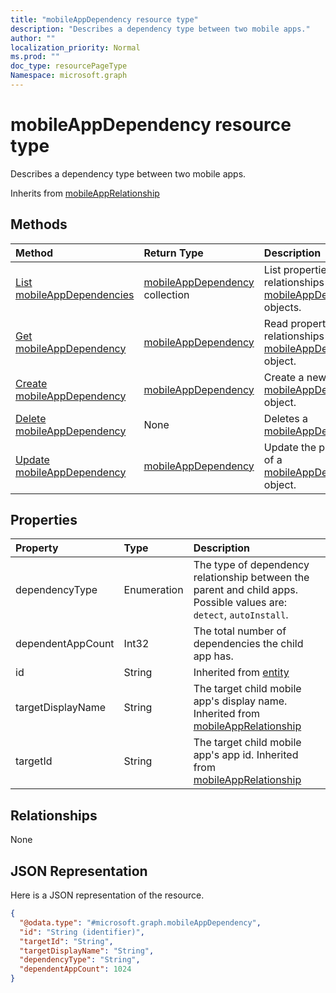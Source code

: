 ```yaml
---
title: "mobileAppDependency resource type"
description: "Describes a dependency type between two mobile apps."
author: ""
localization_priority: Normal
ms.prod: ""
doc_type: resourcePageType
Namespace: microsoft.graph
---
```



# mobileAppDependency resource type

Describes a dependency type between two mobile apps.


Inherits from [mobileAppRelationship](../resources/mobileAppRelationship.md)

## Methods
|Method|Return Type|Description|
|:---|:---|:---|
|[List mobileAppDependencies](../api/mobileappdependency-list.md)|[mobileAppDependency](../resources/mobileAppDependency.md) collection|List properties and relationships of the [mobileAppDependency](../resources/mobileappdependency.md) objects.|
|[Get mobileAppDependency](../api/mobileappdependency-get.md)|[mobileAppDependency](../resources/mobileAppDependency.md)|Read properties and relationships of the [mobileAppDependency](../resources/mobileappdependency.md) object.|
|[Create mobileAppDependency](../api/mobileappdependency-create.md)|[mobileAppDependency](../resources/mobileAppDependency.md)|Create a new [mobileAppDependency](../resources/mobileappdependency.md) object.|
|[Delete mobileAppDependency](../api/mobileappdependency-delete.md)|None|Deletes a [mobileAppDependency](../resources/mobileappdependency.md).|
|[Update mobileAppDependency](../api/mobileappdependency-update.md)|[mobileAppDependency](../resources/mobileAppDependency.md)|Update the properties of a [mobileAppDependency](../resources/mobileappdependency.md) object.|

## Properties
|Property|Type|Description|
|:---|:---|:---|
|dependencyType|Enumeration|The type of dependency relationship between the parent and child apps. Possible values are: `detect`, `autoInstall`.|
|dependentAppCount|Int32|The total number of dependencies the child app has.|
|id|String| Inherited from [entity](../resources/entity.md)|
|targetDisplayName|String|The target child mobile app's display name. Inherited from [mobileAppRelationship](../resources/intune-apps-mobileAppRelationship.md)|
|targetId|String|The target child mobile app's app id. Inherited from [mobileAppRelationship](../resources/intune-apps-mobileAppRelationship.md)|

## Relationships
None

## JSON Representation
Here is a JSON representation of the resource.
<!-- {
  "blockType": "resource",
  "keyProperty": "id",
  "@odata.type": "microsoft.graph.mobileAppDependency",
  "baseType": "microsoft.graph.mobileAppRelationship",
  "openType": false
}
-->
``` json
{
  "@odata.type": "#microsoft.graph.mobileAppDependency",
  "id": "String (identifier)",
  "targetId": "String",
  "targetDisplayName": "String",
  "dependencyType": "String",
  "dependentAppCount": 1024
}
```

